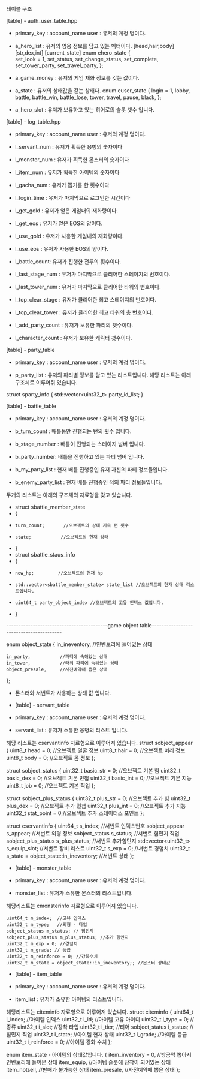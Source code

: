 테이블 구조

[table] - auth_user_table.hpp


- primary_key : account_name user : 유저의 계정 명이다.

- a_hero_list : 유저의 영웅 정보를 담고 있는 벡터이다.
[head,hair,body]
[str,dex,int]
[current_state]
enum ehero_state
{   
    set_look = 1,
    set_status,
    set_change_status,
    set_complete,
    set_tower_party,
    set_travel_party,
};

- a_game_money : 유저의 게임 재화 정보를 갖는 값이다.

- a_state : 유저의 상태값을 같는 상태다.
enum euser_state
{
    login = 1,
    lobby,
    battle,
    battle_win,
    battle_lose,
    tower,
    travel,
    pause,
    black,
};

- a_hero_slot : 유저가 보유하고 있는 히어로의 슬롯 갯수 입니다.





[table] - log_table.hpp


- primary_key : account_name user : 유저의 계정 명이다.

- l_servant_num : 유저가 획득한 용벙의 숫자이다

- l_monster_num : 유저가 획득한 몬스터의 숫자이다

- l_item_num    : 유저가 획득한 아이템의 숫자이다

- l_gacha_num   : 유저가 뽑기를 한 횟수이다

- l_login_time  : 유저가 마지막으로 로그인한 시간이다

- l_get_gold    : 유저가 얻은 게임내의 재화량이다.

- l_get_eos     : 유저가 얻은 EOS의 양이다.

- l_use_gold    : 유저가 사용한 게임내의 재화량이다.

- l_use_eos     : 유저가 사용한 EOS의 양이다.

- l_battle_count: 유저가 진행한 전투의 횟수이다.

- l_last_stage_num : 유저가 마지막으로 클리어한 스테이지의 번호이다.

- l_last_tower_num : 유저가 마지막으로 클리어한 타워의 번호이다.

- l_top_clear_stage : 유저가 클리어한 최고 스테이지의 번호이다.

- l_top_clear_tower : 유저가 클리어한 최고 타워의 층 번호이다.

- l_add_party_count     : 유저가 보유한 파티의 갯수이다.

- l_character_count : 유저가 보유한 캐릭터 갯수이다.



[table] - party_table


- primary_key : account_name user : 유저의 계정 명이다.

- p_party_list : 유저의 파티별 정보를 담고 있는 리스트입니다.
해당 리스트는 아래 구조체로 이루어줘 있습니다.

struct sparty_info
{
    std::vector<uint32_t> party_id_list;
}



[table] - battle_table


- primary_key : account_name user : 유저의 계정 명이다.

- b_turn_count  : 배틀동안 진행되는 턴의 횟수 입니다.

- b_stage_number : 배틀이 진행되는 스테이지 넘버 입니다.

- b_party_number: 배틀을 진행하고 있는 파티 넘버 입니다.


- b_my_party_list : 현재 배틀 진행중인 유저 자신의 파티 정보들입니다.

- b_enemy_party_list : 현재 배틀 진행중인 적의 파티 정보들입니다.

두개의 리스트는 아래의 구조체의 자료형을 갖고 있습니다.

- struct sbattle_member_state
- {
-     turn_count;       //오브젝트의 상태 지속 턴 횟수
-     state;           //오브젝트의 현재 상태
- }
- struct sbattle_staus_info
- {
-     now_hp;         //오브젝트의 현재 hp
-     std::vector<sbattle_member_state> state_list //오브젝트의 현재 상태 리스트입니다.
-     uint64_t party_object_index //오브젝트의 고유 인덱스 값입니다.
- }









------------------------------------------game object table----------------------------------------

enum object_state
{
    in_ineventory,      //인벤토리에 들어있는 상태
    
    in_party,           //파티에 속해있는 상태
    in_tower,           //타워 파티에 속해있는 상태
    object_presale,     //사전예약때 뽑은 상태
};
- 몬스터와 서번트가 사용하는 상태 값 입니다.





* [table] - servant_table

- primary_key : account_name user : 유저의 계정 명이다.

- servant_list : 유저가 소유한 용병의 리스트 입니다.

해당 리스트는 cservantinfo 자료형으로 이루어져 있습니다.
struct sobject_appear
{
    uint8_t head = 0;       //오브젝트 얼굴 정보
    uint8_t hair = 0;       //오브젝트 머리 정보
    uint8_t body = 0;       //오브젝트 몸 정보
};

struct sobject_status
{
    uint32_t basic_str = 0; //오브젝트 기본 힘
    uint32_t basic_dex = 0; //오브젝트 기본 민첩
    uint32_t basic_int = 0; //오브젝트 기본 지능
    uint8_t job = 0;        //오브젝트 기본 직업
};

struct sobject_plus_status
{
    uint32_t plus_str = 0;  //오브젝트 추가 힘
    uint32_t plus_dex = 0;  //오브젝트 추가 민첩
    uint32_t plus_int = 0;  //오브젝트 추가 지능
    uint32_t stat_point = 0;//오브젝트 추가 스테이터스 포인트
};

struct cservantinfo
{
    uint64_t s_index;           //서번트 인덱스번호
    sobject_appear s_appear;    //서번트 외형 정보
    sobject_status s_status;    //서번트 힘민지 직업
    sobject_plus_status s_plus_status;  //서번트 추가힘민지
    std::vector<uint32_t> s_equip_slot; //서번트 장비 리스트
    uint32_t s_exp = 0; //서번트 경험치
    uint32_t s_state = object_state::in_ineventory; //서번트 상태
};



* [table] - monster_table

- primary_key : account_name user : 유저의 계정 명이다.

- monster_list : 유저가 소유한 몬스터의 리스트입니다.

해당리스트는 cmonsterinfo 자료형으로 이루어져 있습니다.

    uint64_t m_index;  //고유 인덱스
    uint32_t m_type;   //외형 - 타입
    sobject_status m_status; // 힘민지
    sobject_plus_status m_plus_status; //추가 힘민지
    uint32_t m_exp = 0; //경험치
    uint32_t m_grade; // 등급
    uint32_t m_reinforce = 0; //강화수치
    uint32_t m_state = object_state::in_ineventory;; //몬스터 상태값




* [table] - item_table

- primary_key : account_name user : 유저의 계정 명이다.

- item_list : 유저가 소유한 아이템의 리스트입니다.

해당리스트는 citeminfo 자료형으로 이루어져 있습니다.
struct citeminfo
{
    uint64_t i_index; //아이템 인덱스
    uint32_t i_id; //아이템 고유 아이디
    uint32_t i_type = 0;  //종류
    uint32_t i_slot;  //장착 타입
    uint32_t i_tier;  //티어
    sobject_status i_status; //힘민지 직업
    uint32_t i_state; //아이템 현재 상태
    uint32_t i_grade; //아이템 등급
    uint32_t i_reinforce = 0; //아이템 강화 수치
};


enum item_state -  아이템의 상태값입니다.
{
    item_inventory = 0, //방금막 뽑아서 인벤토리에 들어온 상태
    item_equip,         //아이템 슬롯에 장착이 되어있는 상태
    item_notsell,       //판매가 불가능한 상태
    item_presale,       //사전예약때 뽑은 상태
};